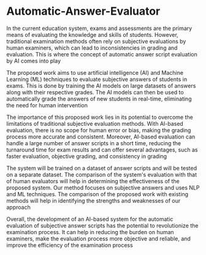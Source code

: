 # Automatic-Answer-Evaluator

In the current education system, exams and assessments are the primary means of evaluating the knowledge and skills of students. However, traditional examination methods often rely on subjective evaluations by human examiners, which can lead to inconsistencies in grading and evaluation. This is where the concept of automatic answer script evaluation by AI comes into play

The proposed work aims to use artificial intelligence (AI) and Machine Learning (ML) techniques to evaluate subjective answers of students in exams. This is done by training the AI models on large datasets of answers along with their respective grades. The AI models can then be used to automatically grade the answers of new students in real-time, eliminating the need for human intervention


The importance of this proposed work lies in its potential to overcome the limitations of traditional subjective evaluation methods. With AI-based evaluation, there is no scope for human error or bias, making the grading process more accurate and consistent. Moreover, AI-based evaluation can handle a large number of answer scripts in a short time, reducing the turnaround time for exam results and can offer several advantages, such as faster evaluation, objective grading, and consistency in grading


The system will be trained on a dataset of answer scripts and will be tested on a separate dataset. The comparison of the system's evaluation with that of human evaluators will help in determining the effectiveness of the proposed system. Our method focuses on subjective answers and uses NLP and ML techniques. The comparison of the proposed work with existing methods will help in identifying the strengths and weaknesses of our approach


Overall, the development of an AI-based system for the automatic evaluation of subjective answer scripts has the potential to revolutionize the examination process. It can help in reducing the burden on human examiners, make the evaluation process more objective and reliable, and improve the efficiency of the examination process



